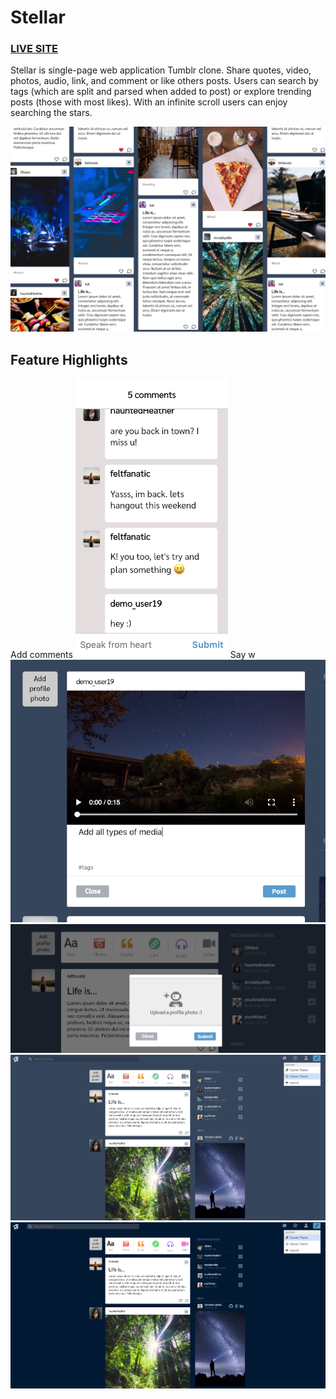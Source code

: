 # Stellar
### [LIVE SITE](https://stellar-aa.herokuapp.com/)  
  
Stellar is single-page web application Tumblr clone. Share quotes, video, photos, audio, link, and comment or like others posts. Users can search by tags (which are split and parsed when added to post) or explore trending posts (those with most likes). With an infinite scroll users can enjoy searching the stars.

![Posts layout](app/assets/images/posts.png?raw=true)

## Feature Highlights

Add comments ![Comments](app/assets/images/comments.png?raw=true) Say w
![Media uploading](app/assets/images/media.png?raw=true)
![Profile photo](app/assets/images/profile_pic.png?raw=true)
![Theme selection](app/assets/images/classic.png?raw=true)
![Theme selection](app/assets/images/cosmic.png?raw=true)
